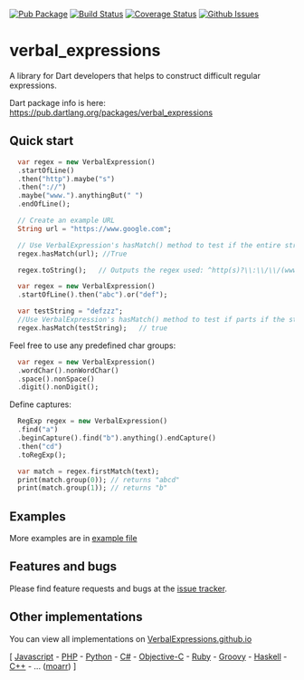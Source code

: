 [![Pub Package](https://img.shields.io/pub/v/verbal_expressions.svg)](https://pub.dartlang.org/packages/verbal_expressions)
[![Build Status](https://travis-ci.org/VerbalExpressions/DartVerbalExpressions.svg)](https://travis-ci.org/VerbalExpressions/DartVerbalExpressions)
[![Coverage Status](https://coveralls.io/repos/github/VerbalExpressions/DartVerbalExpressions/badge.svg?branch=master)](https://coveralls.io/github/VerbalExpressions/DartVerbalExpressions?branch=master)
[![Github Issues](http://githubbadges.herokuapp.com/VerbalExpressions/DartVerbalExpressions/issues.svg)](https://github.com/VerbalExpressions/DartVerbalExpressions/issues)

# verbal_expressions

A library for Dart developers that helps to construct difficult regular expressions.

Dart package info is here: https://pub.dartlang.org/packages/verbal_expressions

## Quick start

```dart
  var regex = new VerbalExpression()
  .startOfLine()
  .then("http").maybe("s")
  .then("://")
  .maybe("www.").anythingBut(" ")
  .endOfLine();

  // Create an example URL
  String url = "https://www.google.com";

  // Use VerbalExpression's hasMatch() method to test if the entire string matches the regex
  regex.hasMatch(url); //True

  regex.toString();   // Outputs the regex used: ^http(s)?\\:\\/\\/(www\\.)?([^\\ ]*)\$

```

```dart
  var regex = new VerbalExpression()
  .startOfLine().then("abc").or("def");

  var testString = "defzzz";
  //Use VerbalExpression's hasMatch() method to test if parts if the string match the regex
  regex.hasMatch(testString);   // true
```

Feel free to use any predefined char groups: 
```dart
  var regex = new VerbalExpression()
  .wordChar().nonWordChar()
  .space().nonSpace()
  .digit().nonDigit();
```

Define captures:
```dart 
  RegExp regex = new VerbalExpression()
  .find("a")
  .beginCapture().find("b").anything().endCapture()
  .then("cd")
  .toRegExp();

  var match = regex.firstMatch(text);
  print(match.group(0)); // returns "abcd"
  print(match.group(1)); // returns "b"
``` 


## Examples

More examples are in [example file](https://github.com/VerbalExpressions/DartVerbalExpressions/blob/master/example/verbal_expressions_example.dart)

## Features and bugs

Please find feature requests and bugs at the [issue tracker][tracker].

[tracker]: https://github.com/VerbalExpressions/DartVerbalExpressions/issues

## Other implementations  
You can view all implementations on [VerbalExpressions.github.io](http://VerbalExpressions.github.io) 

[
[Javascript](https://github.com/VerbalExpressions/JSVerbalExpressions) - 
[PHP](https://github.com/VerbalExpressions/PHPVerbalExpressions) - 
[Python](https://github.com/VerbalExpressions/PythonVerbalExpressions) - 
[C#](https://github.com/VerbalExpressions/CSharpVerbalExpressions) - 
[Objective-C](https://github.com/VerbalExpressions/ObjectiveCVerbalExpressions) - 
[Ruby](https://github.com/ryan-endacott/verbal_expressions) - 
[Groovy](https://github.com/VerbalExpressions/GroovyVerbalExpressions) - 
[Haskell](https://github.com/VerbalExpressions/HaskellVerbalExpressions) - 
[C++](https://github.com/VerbalExpressions/CppVerbalExpressions) - ... ([moarr](https://github.com/VerbalExpressions)) ] 
